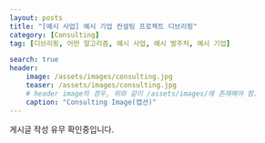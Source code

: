 ```yaml
---
layout: posts
title: "[예시 사업] 예시 기업 컨설팅 프로젝트 디브리핑"
category: [Consulting]
tag: [디브리핑, 어떤 알고리즘, 예시 사업, 예시 발주처, 예시 기업]

search: true
header:
    image: /assets/images/consulting.jpg
    teaser: /assets/images/consulting.jpg
    # header image의 경우, 위와 같이 /assets/images/에 존재해야 함.
    caption: "Consulting Image(캡션)"
---
```

게시글 작성 유무 확인중입니다.
